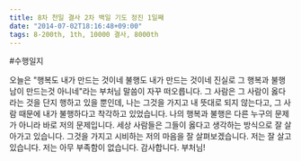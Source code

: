 ```yaml
---
title: 8차 천일 결사 2차 백일 기도 정진 1일째
date: "2014-07-02T18:16:48+09:00"
tags: 8-200th, 1th, 10000 결사, 8000th
---
```


#수행일지

오늘은 "행복도 내가 만드는 것이네 불행도 내가 만드는 것이네 진실로 그 행복과 불행 남이 만드는것 아니네"라는 부처님 말씀이 자꾸 떠오릅니다. 그 사람은 그 사람이 옳다라는 것을 단지 행하고 있을 뿐인데, 나는 그것을 가지고 내 뜻대로 되지 않는다고, 그 사람 때문에 내가 불행하다고 착각하고 있었습니다. 나의 행복과 불행은 다른 누구의 문제가 아니라 바로 저의 문제입니다. 세상 사람들은 그들이 옳다고 생각하는 방식으로 잘 살아가고 있습니다. 그것을 가지고 시비하는 저의 마음을 잘 살펴보겠습니다. 저는 잘 살고 있습니다. 저는 아무 부족함이 없습니다. 감사합니다. 부처님!
